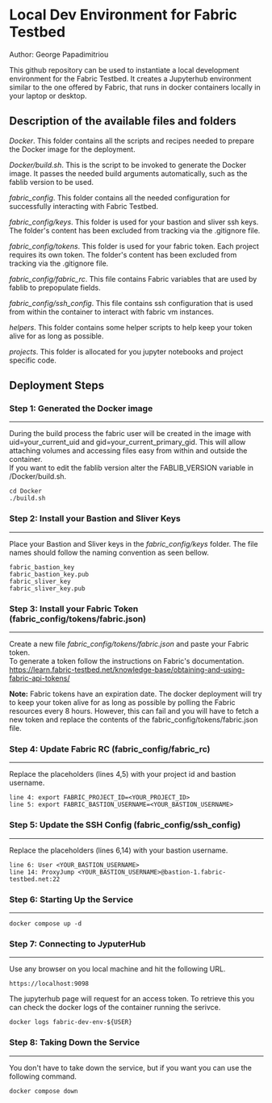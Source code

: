 # Local Dev Environment for Fabric Testbed

Author: George Papadimitriou

This github repository can be used to instantiate a local development environment for the Fabric Testbed. It creates a Jupyterhub environment similar to the one offered by Fabric, that runs in docker containers locally in your laptop or desktop.

## Description of the available files and folders

_Docker_. This folder contains all the scripts and recipes needed to prepare the Docker image for the deployment.

_Docker/build.sh_. This is the script to be invoked to generate the Docker image. It passes the needed build arguments automatically, such as the fablib version to be used.

_fabric\_config_. This folder contains all the needed configuration for successfully interacting with Fabric Testbed.

_fabric\_config/keys_. This folder is used for your bastion and sliver ssh keys. The folder's content has been excluded from tracking via the .gitignore file.

_fabric\_config/tokens_. This folder is used for your fabric token. Each project requires its own token. The folder's content has been excluded from tracking via the .gitignore file.

_fabric\_config/fabric\_rc_. This file contains Fabric variables that are used by fablib to prepopulate fields.

_fabric\_config/ssh\_config_. This file contains ssh configuration that is used from within the container to interact with fabric vm instances.

_helpers_. This folder contains some helper scripts to help keep your token alive for as long as possible.

_projects_. This folder is allocated for you jupyter notebooks and project specific code.

## Deployment Steps

### Step 1: Generated the Docker image
--------------------------------------
During the build process the fabric user will be created in the image with uid=your_current_uid and gid=your_current_primary_gid. This will allow attaching volumes and accessing files easy from within and outside the container.<br>
If you want to edit the fablib version alter the FABLIB_VERSION variable in /Docker/build.sh.
```
cd Docker
./build.sh
```

### Step 2: Install your Bastion and Sliver Keys
------------------------------------------------
Place your Bastion and Sliver keys in the *fabric_config/keys* folder. The file names should follow the naming convention as seen bellow.
```
fabric_bastion_key
fabric_bastion_key.pub
fabric_sliver_key
fabric_sliver_key.pub
```

### Step 3: Install your Fabric Token (fabric_config/tokens/fabric.json)
------------------------------------------------------------------------
Create a new file *fabric_config/tokens/fabric.json* and paste your Fabric token.<br>
To generate a token follow the instructions on Fabric's documentation.<br>
https://learn.fabric-testbed.net/knowledge-base/obtaining-and-using-fabric-api-tokens/

<strong>Note:</strong> Fabric tokens have an expiration date. The docker deployment will try to keep your token alive for as long as possible by polling the Fabric resources every 8 hours. However, this can fail and you will have to fetch a new token and replace the contents of the fabric_config/tokens/fabric.json file.

### Step 4: Update Fabric RC (fabric_config/fabric_rc)
------------------------------------------------------
Replace the placeholders (lines 4,5) with your project id and bastion username. 
```
line 4: export FABRIC_PROJECT_ID=<YOUR_PROJECT_ID>
line 5: export FABRIC_BASTION_USERNAME=<YOUR_BASTION_USERNAME>
```

### Step 5: Update the SSH Config (fabric_config/ssh_config)
------------------------------------------------------------
Replace the placeholders (lines 6,14) with your bastion username.
```
line 6: User <YOUR_BASTION_USERNAME>
line 14: ProxyJump <YOUR_BASTION_USERNAME>@bastion-1.fabric-testbed.net:22
```

### Step 6: Starting Up the Service
------------------------------------------------------------
```
docker compose up -d
```

### Step 7: Connecting to JyputerHub
------------------------------------------------------------
Use any browser on you local machine and hit the following URL.
```
https://localhost:9098
```
The jupyterhub page will request for an access token. To retrieve this you can check the docker logs of the container running the serivce.
```
docker logs fabric-dev-env-${USER}
```

### Step 8: Taking Down the Service
------------------------------------------------------------
You don't have to take down the service, but if you want you can use the following command.
```
docker compose down
```


